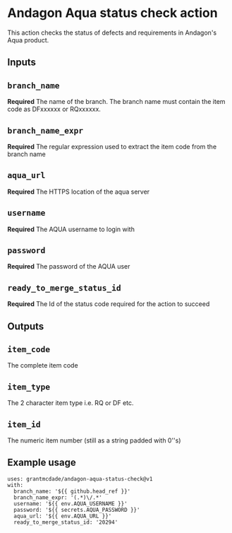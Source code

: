 ﻿# Andagon Aqua status check action

This action checks the status of defects and requirements in Andagon's Aqua product.

## Inputs

## `branch_name`

**Required** The name of the branch. The branch name must contain the item code as DFxxxxxx or RQxxxxxx.

## `branch_name_expr`

**Required** The regular expression used to extract the item code from the branch name

## `aqua_url`

**Required** The HTTPS location of the aqua server

## `username`

**Required** The AQUA username to login with

## `password`

**Required** The password of the AQUA user

## `ready_to_merge_status_id`

**Required** The Id of the status code required for the action to succeed

## Outputs

## `item_code`

The complete item code

## `item_type`

The 2 character item type i.e. RQ or DF etc.

## `item_id`

The numeric item number (still as a string padded with 0''s)

## Example usage

    uses: grantmcdade/andagon-aqua-status-check@v1
    with:
      branch_name: '${{ github.head_ref }}'
      branch_name_expr: '(.*)\/.*'
      username: '${{ env.AQUA_USERNAME }}'
      password: '${{ secrets.AQUA_PASSWORD }}'
      aqua_url: '${{ env.AQUA_URL }}'
      ready_to_merge_status_id: '20294'
